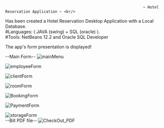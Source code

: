                                                                  ~ Hotel Reservation Application ~ <br/>
Has been created a Hotel Reservation Desktop Application with a Local Database. <br/>
#Languages: ( JAVA (swing) + SQL (oracle) ). <br/>
#Tools: NetBeans 12.2 and Oracle SQL Developer <br/>

The app's form presentation is displayed! <br/>

--Main Form--
![mainMenu](https://user-images.githubusercontent.com/48105724/175002856-fec461f6-e620-4d80-aa22-b95ea467c367.png)
<br/>

![employeeForm](https://user-images.githubusercontent.com/48105724/175005734-bb1dc6c5-cd88-487e-9df4-8dc4483a728d.png)
<br/>

![clientForm](https://user-images.githubusercontent.com/48105724/175002970-6d282378-13bb-4a40-aeb4-1cc1ef27292f.png)
<br/>

![roomForm](https://user-images.githubusercontent.com/48105724/175003056-073e05d5-a82d-4951-af7f-65447e820a5e.png)
<br/>

![BookingForm](https://user-images.githubusercontent.com/48105724/175003109-bdce3141-fc1e-43d4-90e3-686d397ca1ad.png)
<br/>

![PaymentForm](https://user-images.githubusercontent.com/48105724/175003153-1667efe7-e23f-4509-9cec-53113b289c45.png)
<br/>

![storageForm](https://user-images.githubusercontent.com/48105724/175003209-218e5832-6ddd-4866-b3c3-bae944ec406f.png)
<br/>
--Bill PDF file--
![CheckOut_PDF](https://user-images.githubusercontent.com/48105724/175003276-1b751386-0e2d-4551-8b23-e57b74652abe.png)
<br/>
